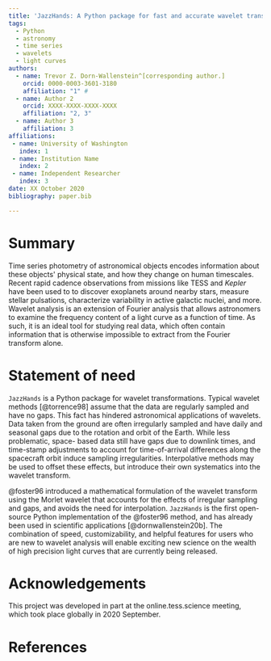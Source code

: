 ```yaml
---
title: 'JazzHands: A Python package for fast and accurate wavelet transformations on unevenly sampled data'
tags:
  - Python
  - astronomy
  - time series
  - wavelets
  - light curves
authors:
  - name: Trevor Z. Dorn-Wallenstein^[corresponding author.]
    orcid: 0000-0003-3601-3180
    affiliation: "1" # 
  - name: Author 2
    orcid: XXXX-XXXX-XXXX-XXXX
    affiliation: "2, 3"
  - name: Author 3
    affiliation: 3
affiliations:
 - name: University of Washington
   index: 1
 - name: Institution Name
   index: 2
 - name: Independent Researcher
   index: 3
date: XX October 2020
bibliography: paper.bib

---
```


# Summary

Time series photometry of astronomical objects encodes information about 
these objects' physical state, and how they change on human timescales. Recent
rapid cadence observations from missions like TESS and *Kepler* have been used to
to discover exoplanets around nearby stars, measure stellar pulsations, 
characterize variability in active galactic nuclei, and more. Wavelet analysis 
is an extension of Fourier analysis that allows astronomers to examine the 
frequency content of a light curve as a function of time. As such, it is an 
ideal tool for studying real data, which often contain information that is 
otherwise impossible to extract from the Fourier transform alone. 

# Statement of need

`JazzHands` is a Python package for wavelet transformations. Typical wavelet 
methods [@torrence98] assume that the data are regularly sampled and have
no gaps. This fact has hindered astronomical applications of wavelets. Data 
taken from the ground are often irregularly sampled and have daily and seasonal
gaps due to the rotation and orbit of the Earth. While less problematic, space-
based data still have gaps due to downlink times, and time-stamp adjustments to
account for time-of-arrival differences along the spacecraft orbit induce 
sampling irregularities. Interpolative methods may be used to offset these 
effects, but introduce their own systematics into the wavelet transform.

@foster96 introduced a mathematical formulation of the wavelet transform 
using the Morlet wavelet that accounts for the effects of irregular sampling 
and gaps, and avoids the need for interpolation. `JazzHands` is the first 
open-source Python implementation of the @foster96 method, and has already
been used in scientific applications [@dornwallenstein20b]. The combination of
speed, customizability, and helpful features for users who are new to wavelet 
analysis will enable exciting new science on the wealth of high precision light
curves that are currently being released.

# Acknowledgements

This project was developed in part at the online.tess.science meeting, which 
took place globally in 2020 September.

# References